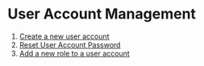 # User Account Management
1. [Create a new user account](create_a_new_user_account.md)
2. [Reset User Account Password](reset_user_account_password.md)
3. [Add a new role to a user account](add_a_new_role_to_a_user_account.md)